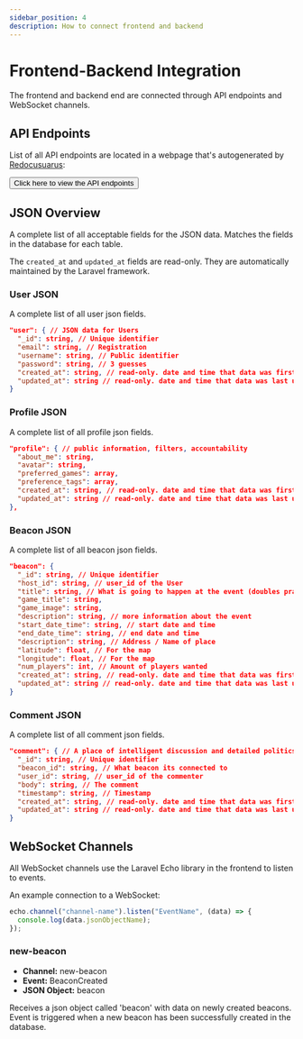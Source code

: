 ```yaml
---
sidebar_position: 4
description: How to connect frontend and backend
---
```

# Frontend-Backend Integration

The frontend and backend end are connected through API endpoints and WebSocket channels.

## API Endpoints

List of all API endpoints are located in a webpage that's autogenerated by [Redocusuarus](https://www.npmjs.com/package/redocusaurus): 

<a href="/api/"><button>Click here to view the API endpoints</button></a>

## JSON Overview

A complete list of all acceptable fields for the JSON data. Matches the fields in the database for each table.

The `created_at` and `updated_at` fields are read-only. They are automatically maintained by the Laravel framework.
<!-- TODO: make sure to match the JSON fields with the database diagram! -->
### User JSON

A complete list of all user json fields.

```json
"user": { // JSON data for Users
  "_id": string, // Unique identifier
  "email": string, // Registration
  "username": string, // Public identifier
  "password": string, // 3 guesses
  "created_at": string, // read-only. date and time that data was first created
  "updated_at": string // read-only. date and time that data was last updated
}
```

### Profile JSON

A complete list of all profile json fields.

```json
"profile": { // public information, filters, accountability
  "about_me": string,
  "avatar": string,
  "preferred_games": array,
  "preference_tags": array,
  "created_at": string, // read-only. date and time that data was first created
  "updated_at": string // read-only. date and time that data was last updated
},
```

### Beacon JSON

A complete list of all beacon json fields.

```json
"beacon": {
  "_id": string, // Unique identifier
  "host_id": string, // user_id of the User
  "title": string, // What is going to happen at the event (doubles practice, mario wonder, pokemans vgc, etc.)
  "game_title": string,
  "game_image": string,
  "description": string, // more information about the event
  "start_date_time": string, // start date and time 
  "end_date_time": string, // end date and time 
  "description": string, // Address / Name of place
  "latitude": float, // For the map
  "longitude": float, // For the map
  "num_players": int, // Amount of players wanted
  "created_at": string, // read-only. date and time that data was first created
  "updated_at": string // read-only. date and time that data was last updated
}
```

### Comment JSON

A complete list of all comment json fields.

```json
"comment": { // A place of intelligent discussion and detailed politics
  "_id": string, // Unique identifier
  "beacon_id": string, // What beacon its connected to
  "user_id": string, // user_id of the commenter
  "body": string, // The comment
  "timestamp": string, // Timestamp
  "created_at": string, // read-only. date and time that data was first created
  "updated_at": string // read-only. date and time that data was last updated
}
```

## WebSocket Channels

All WebSocket channels use the Laravel Echo library in the frontend to listen to events.

An example connection to a WebSocket:
```js
echo.channel("channel-name").listen("EventName", (data) => {
  console.log(data.jsonObjectName);
});
```

### new-beacon
- **Channel:** new-beacon
- **Event:** BeaconCreated
- **JSON Object:** beacon

Receives a json object called 'beacon' with data on newly created beacons. Event is triggered when a new beacon has been successfully created in the database.